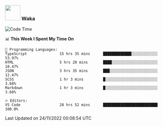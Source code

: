 ### <img src="https://media.giphy.com/media/VgCDAzcKvsR6OM0uWg/giphy.gif" width="50"> Waka

  <!--START_SECTION:waka-->
![Code Time](http://img.shields.io/badge/Code%20Time-1%2C107%20hrs%2047%20mins-blue)

📊 **This Week I Spent My Time On** 

```text
💬 Programming Languages: 
TypeScript               15 hrs 35 mins      █████████████░░░░░░░░░░░░   53.97% 
HTML                     5 hrs 20 mins       ████░░░░░░░░░░░░░░░░░░░░░   18.47% 
JSON                     3 hrs 35 mins       ███░░░░░░░░░░░░░░░░░░░░░░   12.47% 
SCSS                     1 hr 3 mins         █░░░░░░░░░░░░░░░░░░░░░░░░   3.68% 
Markdown                 1 hr 3 mins         █░░░░░░░░░░░░░░░░░░░░░░░░   3.68%

🔥 Editors: 
VS Code                  28 hrs 52 mins      █████████████████████████   100.0%

```


 Last Updated on 24/11/2022 00:08:54 UTC
<!--END_SECTION:waka-->
